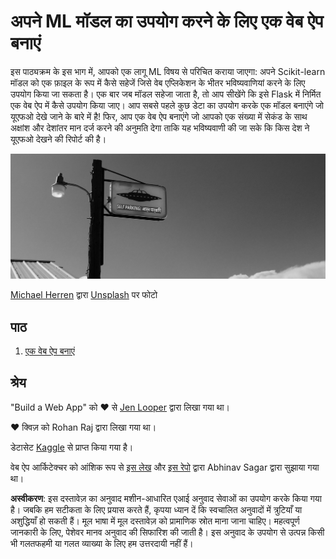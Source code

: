 # अपने ML मॉडल का उपयोग करने के लिए एक वेब ऐप बनाएं

इस पाठ्यक्रम के इस भाग में, आपको एक लागू ML विषय से परिचित कराया जाएगा: अपने Scikit-learn मॉडल को एक फ़ाइल के रूप में कैसे सहेजें जिसे वेब एप्लिकेशन के भीतर भविष्यवाणियां करने के लिए उपयोग किया जा सकता है। एक बार जब मॉडल सहेजा जाता है, तो आप सीखेंगे कि इसे Flask में निर्मित एक वेब ऐप में कैसे उपयोग किया जाए। आप सबसे पहले कुछ डेटा का उपयोग करके एक मॉडल बनाएंगे जो यूएफओ देखे जाने के बारे में है! फिर, आप एक वेब ऐप बनाएंगे जो आपको एक संख्या में सेकंड के साथ अक्षांश और देशांतर मान दर्ज करने की अनुमति देगा ताकि यह भविष्यवाणी की जा सके कि किस देश ने यूएफओ देखने की रिपोर्ट की है।

![UFO Parking](../../../translated_images/ufo.9e787f5161da9d4d1dafc537e1da09be8210f2ee996cb638aa5cee1d92867a04.hi.jpg)

<a href="https://unsplash.com/@mdherren?utm_source=unsplash&utm_medium=referral&utm_content=creditCopyText">Michael Herren</a> द्वारा <a href="https://unsplash.com/s/photos/ufo?utm_source=unsplash&utm_medium=referral&utm_content=creditCopyText">Unsplash</a> पर फोटो

## पाठ

1. [एक वेब ऐप बनाएं](1-Web-App/README.md)

## श्रेय

"Build a Web App" को ♥️ से [Jen Looper](https://twitter.com/jenlooper) द्वारा लिखा गया था।

♥️ क्विज़ को Rohan Raj द्वारा लिखा गया था।

डेटासेट [Kaggle](https://www.kaggle.com/NUFORC/ufo-sightings) से प्राप्त किया गया है।

वेब ऐप आर्किटेक्चर को आंशिक रूप से [इस लेख](https://towardsdatascience.com/how-to-easily-deploy-machine-learning-models-using-flask-b95af8fe34d4) और [इस रेपो](https://github.com/abhinavsagar/machine-learning-deployment) द्वारा Abhinav Sagar द्वारा सुझाया गया था।

**अस्वीकरण**:
इस दस्तावेज़ का अनुवाद मशीन-आधारित एआई अनुवाद सेवाओं का उपयोग करके किया गया है। जबकि हम सटीकता के लिए प्रयास करते हैं, कृपया ध्यान दें कि स्वचालित अनुवादों में त्रुटियाँ या अशुद्धियाँ हो सकती हैं। मूल भाषा में मूल दस्तावेज़ को प्रामाणिक स्रोत माना जाना चाहिए। महत्वपूर्ण जानकारी के लिए, पेशेवर मानव अनुवाद की सिफारिश की जाती है। इस अनुवाद के उपयोग से उत्पन्न किसी भी गलतफहमी या गलत व्याख्या के लिए हम उत्तरदायी नहीं हैं।